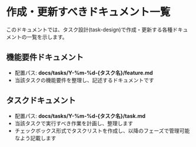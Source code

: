 # 作成・更新すべきドキュメント一覧

このドキュメントでは、タスク設計(task-design)で作成・更新する各種ドキュメントの一覧を示します。

## 機能要件ドキュメント

- 配置パス: **docs/tasks/Y-%m-%d-{タスク名}/feature.md**
- 当該タスクの機能要件を整理し、記述するドキュメントです

## タスクドキュメント

- 配置パス: **docs/tasks/Y-%m-%d-{タスク名}/task.md**
- 当該タスクで実行すべき作業を計画し、整理します
- チェックボックス形式でタスクリストを作成し、以降のフェーズで管理可能なよう記載します
